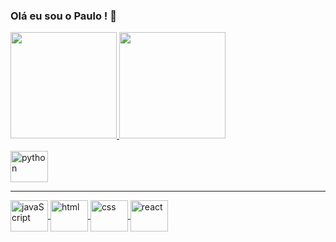 ### Olá eu sou o Paulo ! 👋

<div>
  <a href="https://https://github.com/PauloZJunior">
  <img height="170em" src="https://github-readme-stats-paulozjunior.vercel.app/api?username=PauloZJunior&show_icons=true&theme=midnight-purple&include_all_commits=true&count_private=true&locale=pt-br"/>
  <img height="170em" src="https://github-readme-stats.vercel.app/api/top-langs/?username=PauloZJunior&layout=compact&langs_count=16&theme=midnight-purple&locale=pt-br"/>

<div style="display: inline_block"><br>
  <img align="center" alt="python" height="50px" width="60px" src="https://cdn.jsdelivr.net/gh/devicons/devicon/icons/python/python-original-wordmark.svg">
  <hr/>
  <img align="center" alt="javaScript" height="50px" width="60px" src="https://cdn.jsdelivr.net/gh/devicons/devicon/icons/javascript/javascript-original.svg" />     
  <img align="center" alt="html" height="50px" width="60px" src="https://cdn.jsdelivr.net/gh/devicons/devicon/icons/html5/html5-plain-wordmark.svg">
  <img align="center" alt="css" height="50px" width="60px" src="https://cdn.jsdelivr.net/gh/devicons/devicon/icons/css3/css3-plain-wordmark.svg">  
  <img align="center" alt="react" height="50px" width="60px" src="https://cdn.jsdelivr.net/gh/devicons/devicon/icons/react/react-original.svg" />          
</div>
<!--
**PauloZJunior/PauloZJunior** is a ✨ _special_ ✨ repository because its `README.md` (this file) appears on your GitHub profile.

Here are some ideas to get you started:

- 🔭 I’m currently working on ...
- 🌱 I’m currently learning ...
- 👯 I’m looking to collaborate on ...
- 🤔 I’m looking for help with ...
- 💬 Ask me about ...
- 📫 How to reach me: ...
- 😄 Pronouns: ...
- ⚡ Fun fact: ...
-->
